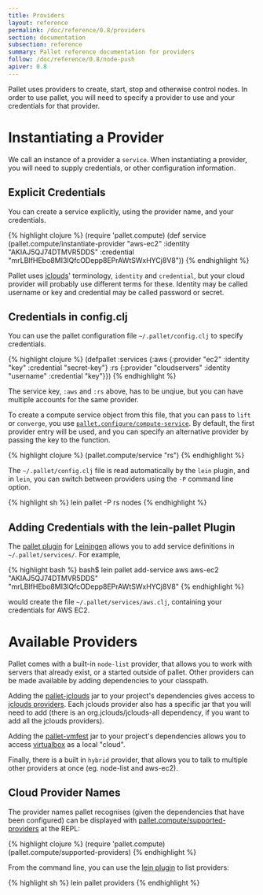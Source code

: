 ```yaml
---
title: Providers
layout: reference
permalink: /doc/reference/0.8/providers
section: documentation
subsection: reference
summary: Pallet reference documentation for providers
follow: /doc/reference/0.8/node-push
apiver: 0.8
---
```


Pallet uses providers to create, start, stop and otherwise control nodes.  In
order to use pallet, you will need to specify a provider to use and your
credentials for that provider.

# Instantiating a Provider

We call an instance of a provider a `service`.  When instantiating a provider,
you will need to supply credentials, or other configuration information.

## Explicit Credentials

You can create a service explicitly, using the provider name, and your
credentials.

{% highlight clojure %}
  (require 'pallet.compute)
  (def service
    (pallet.compute/instantiate-provider
     "aws-ec2"
     :identity "AKIAJ5QJ74DTMVR5DDS"
     :credential "mrLBIfHEbo8MI3lQfcODepp8EPrAWtSWxHYCj8V8"))
{% endhighlight %}

Pallet uses [jclouds](http://jclouds.org)' terminology, `identity` and
`credential`, but your cloud provider will probably use different
terms for these. Identity may be called username or key and credential
may be called password or secret.

## Credentials in config.clj

You can use the pallet configuration file `~/.pallet/config.clj` to specify
credentials.

{% highlight clojure %}
  (defpallet
    :services
      {:aws {:provider "ec2"
             :identity "key"
             :credential "secret-key"}
       :rs  {:provider "cloudservers"
             :identity "username"
             :credential "key"}})
{% endhighlight %}

The service key, `:aws` and `:rs` above, has to be unqiue, but you can have
multiple accounts for the same provider.

To create a compute service object from this file, that you can pass to `lift`
or `converge`, you use
[`pallet.configure/compute-service`](/pallet/api/0.8/pallet.configure#var-compute-service).
By default, the first provider entry will be used, and you can specify an
alternative provider by passing the key to the function.

{% highlight clojure %}
  (pallet.compute/service "rs")
{% endhighlight %}

The `~/.pallet/config.clj` file is read automatically by the `lein` plugin, and
in `lein`, you can switch between providers using the `-P` command line option.

{% highlight sh %}
  lein pallet -P rs nodes
{% endhighlight %}


## Adding Credentials with the lein-pallet Plugin

The [pallet plugin](https://github.com/pallet/pallet-lein) for
[Leiningen](https://github.com/technomancy/leiningen) allows you to add service
definitions in `~/.pallet/services/`. For example,

{% highlight bash %}
bash$ lein pallet add-service aws aws-ec2 \
  "AKIAJ5QJ74DTMVR5DDS" "mrLBIfHEbo8MI3lQfcODepp8EPrAWtSWxHYCj8V8"
{% endhighlight %}

would create the file `~/.pallet/services/aws.clj`, containing your credentials
for AWS EC2.

# Available Providers

Pallet comes with a built-in `node-list` provider, that allows you to work with
servers that already exist, or a started outside of pallet. Other providers can
be made available by adding dependencies to your classpath.

Adding the [pallet-jclouds](https://github.com/pallet/pallet-jclouds) jar to
your project's dependencies gives access to
[jclouds providers](http://www.jclouds.org/documentation/reference/supported-providers/).
Each jclouds provider also has a specific jar that you will need to add (there
is an org.jclouds/jclouds-all dependency, if you want to add all the jclouds
providers).

Adding the [pallet-vmfest](https://github.com/pallet/pallet-vmfest) jar to your
project's dependencies allows you to access
[virtualbox](https://www.virtualbox.org/) as a local "cloud".

Finally, there is a built in `hybrid` provider, that allows you to talk to
multiple other providers at once (eg. node-list and aws-ec2).

## Cloud Provider Names

The provider names pallet recognises (given the dependencies that have been
configured) can be displayed with
[pallet.compute/supported-providers](/pallet/api/0.8/pallet.compute#var-supported-providers)
at the REPL:

{% highlight clojure %}
   (require 'pallet.compute)
   (pallet.compute/supported-providers)
{% endhighlight %}

From the command line, you can use the
[lein plugin](https://github.com/pallet/pallet-lein) to list providers:

{% highlight sh %}
   lein pallet providers
{% endhighlight %}
